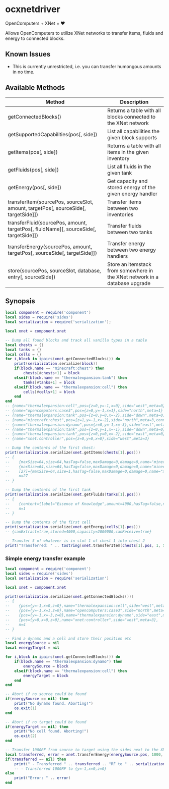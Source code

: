 # ocxnetdriver
OpenComputers + XNet = :heart:

Allows OpenComputers to utilize XNet networks to transfer items, fluids and energy to connected blocks.

## Known Issues

- This is currently unrestricted, i.e. you can transfer humongous amounts in no time.

## Available Methods

| Method                                      | Description                                                      |
| ------------------------------------------- | ---------------------------------------------------------------- |
| getConnectedBlocks()                        | Returns a table with all blocks connected to the XNet network    |
| getSupportedCapabilities(pos[, side])       | List all capabilities the given block supports                   |
| getItems(pos[, side])                       | Returns a table with all items in the given inventory            |
| getFluids(pos[, side])                      | List all fluids in the given tank                                |
| getEnergy(pos[, side])                      | Get capacity and stored energy of the given energy handler       |
| transferItem(sourcePos, sourceSlot, amount, targetPos[, sourceSide[, targetSide]])   | Transfer items between two inventories      |
| transferFluid(sourcePos, amount, targetPos[, fluidName][, sourceSide[, targetSide]]) | Transfer fluids between two tanks           |
| transferEnergy(sourcePos, amount, targetPos[, sourceSide[, targetSide]])             | Transfer energy between two energy handlers |
| store(sourcePos, sourceSlot, database, entry[, sourceSide])                          | Store an itemstack from somewhere in the XNet network in a database upgrade |

## Synopsis

```lua
local component = require('component')
local sides = require('sides')
local serialization = require('serialization');

local xnet = component.xnet

-- Dump all found blocks and track all vanilla types in a table
local chests = {}
local tanks = {}
local cells = {}
for i,block in ipairs(xnet.getConnectedBlocks()) do
    print(serialization.serialize(block))
    if(block.name == "minecraft:chest") then
        chests[#chests+1] = block
    elseif(block.name == "thermalexpansion:tank") then
        tanks[#tanks+1] = block
    elseif(block.name == "thermalexpansion:cell") then
        cells[#cells+1] = block
    end
end
-- {name="thermalexpansion:cell",pos={z=0,y=-1,x=0},side="west",meta=0}
-- {name="opencomputers:case3",pos={z=0,y=-1,x=1},side="north",meta=1}
-- {name="thermalexpansion:tank",pos={z=0,y=0,x=-2},side="down",meta=0,connector="Dynamo"}
-- {name="minecraft:chest",pos={z=1,y=-1,x=-2},side="north",meta=3,connector="Dynamo"}
-- {name="thermalexpansion:dynamo",pos={z=0,y=-1,x=-3},side="east",meta=2,connector="Dynamo"}
-- {name="thermalexpansion:tank",pos={z=0,y=1,x=-1},side="down",meta=0}
-- {name="thermalexpansion:tank",pos={z=0,y=0,x=-2},side="east",meta=0}
-- {name="xnet:controller",pos={z=0,y=0,x=0},side="west",meta=3}

-- Dump the contents of the first chest:
print(serialization.serialize(xnet.getItems(chests[1].pos)))
-- {
--    {maxSize=64,size=64,hasTag=false,maxDamage=0,damage=0,name="minecraft:stone",label="Stone"},
--    {maxSize=64,size=64,hasTag=false,maxDamage=0,damage=0,name="minecraft:hay_block",label="Hay Bale"},
--    [27]={maxSize=64,size=1,hasTag=false,maxDamage=0,damage=0,name="xnet:controller",label="Controller"},
--    n=27
-- }

-- Dump the contents of the first tank
print(serialization.serialize(xnet.getFluids(tanks[1].pos)))
-- {
--    {content={label="Essence of Knowledge",amount=4000,hasTag=false,name="experience"},capacity=20000},
--    n=1
-- }

-- Dump the contents of the first cell
print(serialization.serialize(xnet.getEnergy(cells[1].pos)))
-- {canExtract=true,stored=4000,capacity=2000000,canReceive=true}

-- Transfer 5 of whatever is in slot 1 of chest 1 into chest 2
print("Transferred: " .. tostring(xnet.transferItem(chests[1].pos, 1, 5, chests[2].pos)))
```

### Simple energy transfer example

```lua
local component = require('component')
local sides = require('sides')
local serialization = require('serialization')

local xnet = component.xnet

print(serialization.serialize(xnet.getConnectedBlocks()))
-- {
--    {pos={y=-1,x=0,z=0},name="thermalexpansion:cell",side="west",meta=0},
--    {pos={y=-1,x=1,z=0},name="opencomputers:case3",side="north",meta=1},
--    {pos={y=-1,x=-3,z=0},name="thermalexpansion:dynamo",side="east",meta=2,connector="Dynamo"},
--    {pos={y=0,x=0,z=0},name="xnet:controller",side="west",meta=3},
--    n=4
-- }

-- Find a dynamo and a cell and store their position etc
local energySource = nil
local energyTarget = nil

for i,block in ipairs(xnet.getConnectedBlocks()) do
    if(block.name == "thermalexpansion:dynamo") then
        energySource = block
    elseif(block.name == "thermalexpansion:cell") then
        energyTarget = block
    end
end

-- Abort if no source could be found
if(energySource == nil) then
    print("No dynamo found. Aborting!")
    os.exit(1)
end

-- Abort if no target could be found
if(energyTarget == nil) then
    print("No cell found. Aborting!")
    os.exit(2)
end

-- Transfer 1000RF from source to target using the sides next to the XNet Connector
local transferred, error = xnet.transferEnergy(energySource.pos, 1000, energyTarget.pos, sides[energySource.side], sides[energyTarget.side])
if(transferred ~= nil) then
    print(" - Transferred " .. transferred .. "RF to " .. serialization.serialize(energyTarget.pos))
    -- - Transferred 1000RF to {y=-1,x=0,z=0}
else
    print("Error: " .. error)
end
```